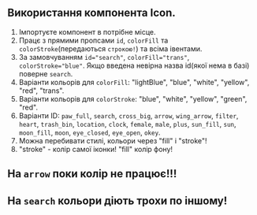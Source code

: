 ## Використання компонента Icon.

1. Імпортуєте компонент в потрібне місце.
2. Працє з прямими пропсами `id`, `colorFill` та `colorStroke`(передаються `строкою!`) та всіма івентами.
3. За замовчуванням `id="search"`, `colorFill="trans"`, `colorStroke="blue"`. Якщо введена невірна назва id(якої нема в базі) поверне `search`.
4. Варіанти кольорів для `colorFill`: "lightBlue", "blue", "white", "yellow", "red", "trans".
5. Варіанти кольорів для `colorStroke`: "blue", "white", "yellow", "green", "red".
6. Варіанти ID: `paw_full`, `search`, `cross_big`, `arrow`, `wing_arrow`, `filter`, `heart`, `trash_bin`, `location`, `clock`, `female`, `male`, `plus`, `sun_fill`, `sun`, `moon_fill`, `moon`, `eye_closed`, `eye_open`, `okey`.
7. Можна перебивати стилі, кольори через "fill" i "stroke"!
8. "stroke" - колір самої іконки! "fill" колір фону!

## На `arrow` поки колір не працює!!!

## На `search` кольори діють трохи по іншому!
